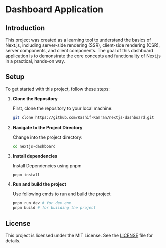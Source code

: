 # Dashboard Application

## Introduction

This project was created as a learning tool to understand the basics of Next.js, including server-side rendering (SSR), client-side rendering (CSR), server components, and client components. The goal of this dashboard application is to demonstrate the core concepts and functionality of Next.js in a practical, hands-on way.

## Setup

To get started with this project, follow these steps:

1. **Clone the Repository**

   First, clone the repository to your local machine:

   ```bash
   git clone https://github.com/Kashif-Kamran/nextjs-dashboard.git
2. **Navigate to the Project Directory**

   Change into the project directory:

   ```bash
   cd nextjs-dashboard

3. **Install dependencies**
    
    Install Dependencies using pnpm
   

   ```bash
   pnpm install 

4. **Run and build the project**
    
    Use following cmds to run and build the project
   

   ```bash
   pnpm run dev # for dev env
   pnpm build # for building the project

## License

This project is licensed under the MIT License. See the [LICENSE](LICENSE) file for details.


